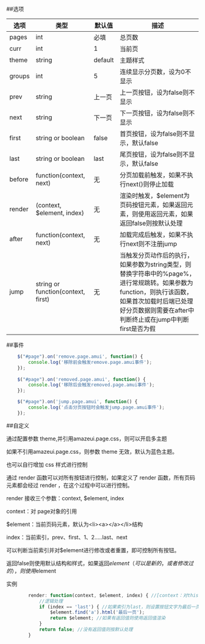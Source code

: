 ##选项

|   选项  | 类型  |  默认值 | 描述  |
| ------------ | ------------ | ------------ | ------------ |
|  pages |  int |  必填 | 总页数  |
|  curr | int  |  1 |  当前页 |
| theme  | string  |  default |  主题样式 |
| groups  | int  |  5 | 连续显示分页数，设为0不显示  |
| prev  |  string | 上一页  | 上一页按钮，设为false则不显示  |
| next  | string  | 下一页  | 下一页按钮，设为false则不显示 |
| first  | string or boolean  |  false |  首页按钮，设为false则不显示，默认false |
| last  | string or boolean  |  last |  尾页按钮，设为false则不显示，默认false |
| before  | function(context, next)  |  无 |  分页加载前触发，如果不执行next()则停止加载 |
| render  | (context, $element, index)  |  无 |  渲染时触发，$element为页码按钮元素，如果返回元素，则使用返回元素，如果返回false则按默认处理 |
| after  | function(context, next)  |  无 | 加载完成后触发，如果不执行next则不注册jump |
| jump  | string or function(context, first)  |  无 |  当触发分页动作后的执行，如果参数为string类型，则替换字符串中的%page%，进行常规跳转。如果参数为function，则执行该函数，如果首次加载时后端已处理好分页数据则需要在after中判断终止或在jump中判断first是否为假 |


##事件

```javascript
    $("#page").on('remove.page.amui', function() {
        console.log('移除前会触发remove.page.amui事件');
    });
    
    $("#page").on('removed.page.amui', function() {
        console.log('移除后会触发removed.page.amui事件');
    });

    $("#page").on('jump.page.amui', function() {
        console.log('点击分页按钮时会触发jump.page.amui事件');
    });
```

##自定义

通过配置参数 theme,并引用amazeui.page.css，则可以开启多主题

如果不引用amazeui.page.css，则参数 theme 无效，默认为蓝色主题。

也可以自行增加 css 样式进行控制

通过 render 函数可以对所有按钮进行控制，如果定义了 render 函数，所有页码元素都会经过 render ，在这个过程中可以进行控制。

render 接收三个参数：context, $element, index

context：对 page对象的引用

$element：当前页码元素，默认为&lt;li&gt;&lt;a&gt;&lt;/a&gt;&lt;/li&gt;结构

index：当前索引，prev、first、1、2.....last、next

可以判断当前索引并对$element进行修改或者重置，即可控制所有按钮。

返回false则使用默认结构和样式，如果返回$element（可以是新的，或者修改过的），则使用$element

实例

```javascript
        render: function(context, $element, index) { //[context：对this的引用，$element：当前元素，index：当前索引]
            //逻辑处理
            if (index == 'last') { //如果索引为last，则设置按钮文字为最后一页
                $element.find('a').html('最后一页');
                return $element; //如果有返回值则使用返回值渲染
            }
            return false; //没有返回值则按默认处理
        }
```